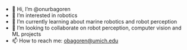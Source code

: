 - 👋 Hi, I’m @onurbagoren
- 👀 I’m interested in robotics
- 🌱 I’m currently learning about marine robotics and robot perception
- 💞️ I’m looking to collaborate on robot perception, computer vision and ML projects
- 📫 How to reach me: obagoren@umich.edu

<!---
onurbagoren/onurbagoren is a ✨ special ✨ repository because its `README.md` (this file) appears on your GitHub profile.
You can click the Preview link to take a look at your changes.
--->
